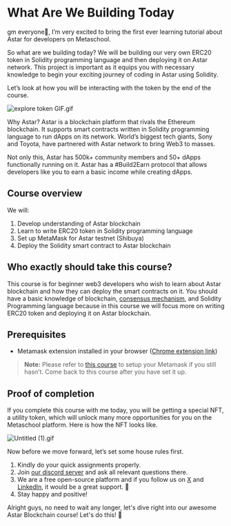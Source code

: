 # What Are We Building Today

gm everyone🌈, I’m very excited to bring the first ever learning tutorial about Astar for developers on Metaschool.

So what are we building today? We will be building our very own ERC20 token in Solidity programming language and then deploying it on Astar network. This project is important as it equips you with necessary knowledge to begin your exciting journey of coding in Astar using Solidity.

Let’s look at how you will be interacting with the token by the end of the course.

![explore token GIF.gif](https://github.com/0xmetaschool/Learning-Projects/blob/main/assests_for_all/assests_for_astar/1.%20What%20Are%20We%20Building%20Today/explore_token_GIF.webp?raw=true)

Why Astar? Astar is a blockchain platform that rivals the Ethereum blockchain. It supports smart contracts written in Solidity programming language to run dApps on its network. World’s biggest tech giants, Sony and Toyota, have partnered with Astar network to bring Web3 to masses.

Not only this, Astar has 500k+ community members and 50+ dApps functionally running on it. Astar has a #Build2Earn protocol that allows developers like you to earn a basic income while creating dApps.

## Course overview

We will:

1. Develop understanding of Astar blockchain
2. Learn to write ERC20 token in Solidity programming language
3. Set up MetaMask for Astar testnet (Shibuya)
4. Deploy the Solidity smart contract to Astar blockchain

## Who exactly should take this course?

This course is for beginner web3 developers who wish to learn about Astar blockchain and how they can deploy the smart contracts on it. You should have a basic knowledge of blockchain, [consensus mechanism](https://metaschool.so/articles/consensus-mechanism-meaning/), and Solidity Programming language because in this course we will focus more on writing ERC20 token and deploying it on Astar blockchain.

## Prerequisites

- Metamask extension installed in your browser ([Chrome extension link](https://chrome.google.com/webstore/detail/metamask/nkbihfbeogaeaoehlefnkodbefgpgknn))

> **Note:** Please refer to [this course](https://metaschool.so/courses/understand-and-setup-metamask-account) to setup your Metamask if you still hasn’t. Come back to this course after you have set it up.

## Proof of completion

If you complete this course with me today, you will be getting a special NFT, a utility token, which will unlock many more opportunities for you on the Metaschool platform. Here is how the NFT looks like.

![Untitled (1).gif](https://github.com/0xmetaschool/Learning-Projects/blob/main/assests_for_all/Completion%20NFT.webp?raw=true>)


Now before we move forward, let’s set some house rules first.
1. Kindly do your quick assignments properly.
2. Join [our discord server](https://discord.gg/vbVMUwXWgc) and ask all relevant questions there.
3. We are a free open-source platform and if you follow us on [X](https://bit.ly/astar-net-twitter) and [LinkedIn](https://bit.ly/astar-net-linkedin), it would be a great support.  🫣
4. Stay happy and positive!


Alright guys, no need to wait any longer, let's dive right into our awesome Astar Blockchain course! Let's do this! 🙌
